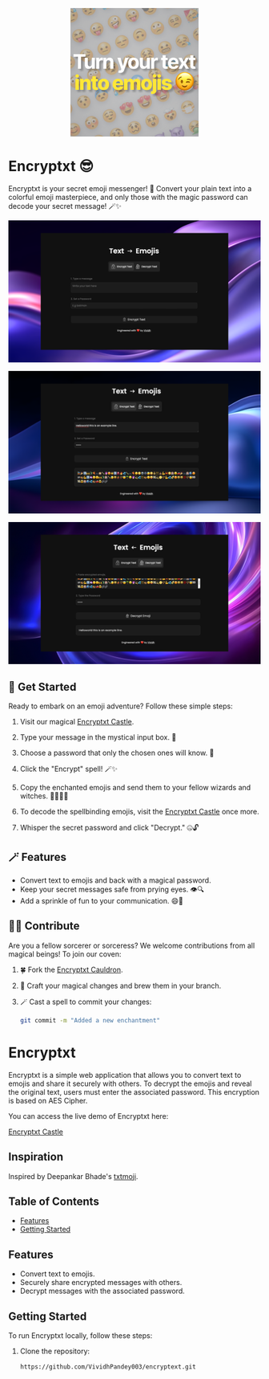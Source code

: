 <p align="center">
  <img src="https://github.com/VividhPandey003/encryptext/blob/main/images/metaimage.png?raw=true" alt="Encryptxt Logo">
</p>

# Encryptxt 😎

Encryptxt is your secret emoji messenger! 💌 Convert your plain text into a colorful emoji masterpiece, and only those with the magic password can decode your secret message! 🪄✨

![Screenshot](https://github.com/VividhPandey003/encryptext/blob/main/images/Slide1.png?raw=true)

![Screenshot](https://github.com/VividhPandey003/encryptext/blob/main/images/Slide2.png?raw=true)

![Screenshot](https://github.com/VividhPandey003/encryptext/blob/main/images/Slide3.png?raw=true)

## 🚀 Get Started

Ready to embark on an emoji adventure? Follow these simple steps:

1. Visit our magical <a href="https://encryptxt.netlify.app/" target="_blank">Encryptxt Castle</a>.

2. Type your message in the mystical input box. 📜

3. Choose a password that only the chosen ones will know. 🤫

4. Click the "Encrypt" spell! 🪄✨

5. Copy the enchanted emojis and send them to your fellow wizards and witches. 🧙‍♂️🧙‍♀️

6. To decode the spellbinding emojis, visit the <a href="https://encryptxt.netlify.app/" target="_blank">Encryptxt Castle</a> once more.

7. Whisper the secret password and click "Decrypt." 🤐🔓

## 🪄 Features

- Convert text to emojis and back with a magical password.
- Keep your secret messages safe from prying eyes. 👁️🔍
- Add a sprinkle of fun to your communication. 😄🎉

## 🧙‍♂️ Contribute

Are you a fellow sorcerer or sorceress? We welcome contributions from all magical beings! To join our coven:

1. 🍀 Fork the [Encryptxt Cauldron](https://github.com/your-username/encryptxt).

2. 🌟 Craft your magical changes and brew them in your branch.

3. 🪄 Cast a spell to commit your changes:

   ```sh
   git commit -m "Added a new enchantment"


# Encryptxt

Encryptxt is a simple web application that allows you to convert text to emojis and share it securely with others. To decrypt the emojis and reveal the original text, users must enter the associated password. This encryption is based on AES Cipher.

You can access the live demo of Encryptxt here: 

<a href="https://encryptxt.netlify.app/" target="_blank">Encryptxt Castle</a> 

## Inspiration

Inspired by Deepankar Bhade's [txtmoji](https://txtmoji.com/).

## Table of Contents
- [Features](#features)
- [Getting Started](#getting-started)

## Features

- Convert text to emojis.
- Securely share encrypted messages with others.
- Decrypt messages with the associated password.

## Getting Started

To run Encryptxt locally, follow these steps:

1. Clone the repository:

   ```sh
   https://github.com/VividhPandey003/encryptext.git
